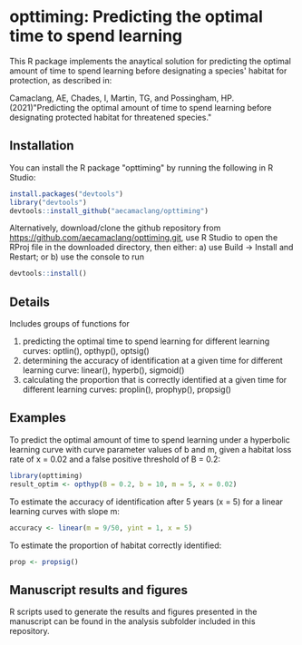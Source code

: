 # opttiming: Predicting the optimal time to spend learning 

This R package implements the anaytical solution for predicting the optimal amount of time to spend learning before designating a species' habitat for protection, as described in:  
  
Camaclang, AE, Chades, I, Martin, TG, and Possingham, HP. (2021)"Predicting the optimal amount of time to spend learning before designating protected habitat for threatened species."

## Installation

You can install the R package "opttiming" by running the following in R Studio:

``` r
install.packages("devtools")
library("devtools")
devtools::install_github("aecamaclang/opttiming")
```
Alternatively, download/clone the github repository from https://github.com/aecamaclang/opttiming.git, use R Studio to open the RProj file in the downloaded directory, then either: a) use Build -> Install and Restart; or b) use the console to run

``` r
devtools::install()
```

## Details
Includes groups of functions for  
1. predicting the optimal time to spend learning for different learning curves: optlin(), opthyp(), optsig()  
2. determining the accuracy of identification at a given time for different learning curve: linear(), hyperb(), sigmoid()  
3. calculating the proportion that is correctly identified at a given time for different learning curves: proplin(), prophyp(), propsig()


## Examples

To predict the optimal amount of time to spend learning under a hyperbolic learning curve with curve parameter values of b and m, given a habitat loss rate of x = 0.02 and a false positive threshold of B = 0.2:

``` r
library(opttiming)
result_optim <- opthyp(B = 0.2, b = 10, m = 5, x = 0.02)
```
To estimate the accuracy of identification after 5 years (x = 5) for a linear learning curves with slope m:

```r
accuracy <- linear(m = 9/50, yint = 1, x = 5)
```

To estimate the proportion of habitat correctly identified:

```r
prop <- propsig()
```

## Manuscript results and figures

R scripts used to generate the results and figures presented in the manuscript can be found in the analysis subfolder included in this repository.


